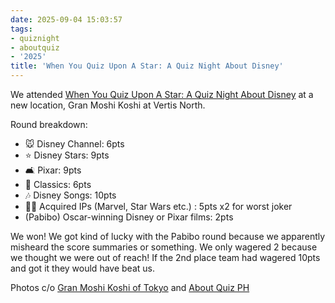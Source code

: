 ```yaml
---
date: 2025-09-04 15:03:57
tags:
- quiznight
- aboutquiz
- '2025'
title: 'When You Quiz Upon A Star: A Quiz Night About Disney'
---
```


We attended [When You Quiz Upon A Star: A Quiz Night About Disney](https://www.facebook.com/events/1326938032108865/) at a new location, Gran Moshi Koshi at Vertis North.

Round breakdown:

- 🐭 Disney Channel: 6pts
- ⭐️ Disney Stars: 9pts
- 🛋️ Pixar: 9pts
- 🍎 Classics: 6pts
- 🎶 Disney Songs: 10pts
- 🦸‍♀️ Acquired IPs (Marvel, Star Wars etc.) : 5pts x2 for worst joker
- (Pabibo) Oscar-winning Disney or Pixar films: 2pts

We won! We got kind of lucky with the Pabibo round because we apparently misheard the score summaries or something. We only wagered 2 because we thought we were out of reach! If the 2nd place team had wagered 10pts and got it they would have beat us. 

Photos c/o [Gran Moshi Koshi of Tokyo](https://www.facebook.com/GranMoshiKoshi/posts/651876394610830) and [About Quiz PH](https://www.facebook.com/AboutQuizPH/posts/763643162955127)
